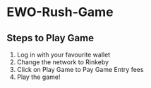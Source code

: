 # EWO-Rush-Game

## Steps to Play Game
1) Log in with your favourite wallet
2) Change the network to Rinkeby
3) Click on Play Game to Pay Game Entry fees
4) Play the game!
